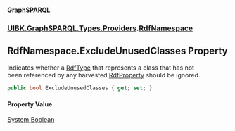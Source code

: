 #### [GraphSPARQL](./index.md 'index')
### [UIBK.GraphSPARQL.Types.Providers](./UIBK-GraphSPARQL-Types-Providers.md 'UIBK.GraphSPARQL.Types.Providers').[RdfNamespace](./UIBK-GraphSPARQL-Types-Providers-RdfNamespace.md 'UIBK.GraphSPARQL.Types.Providers.RdfNamespace')
## RdfNamespace.ExcludeUnusedClasses Property
Indicates whether a [RdfType](./UIBK-GraphSPARQL-Types-Providers-RdfType.md 'UIBK.GraphSPARQL.Types.Providers.RdfType') that represents a class that has not  
been referenced by any harvested [RdfProperty](./UIBK-GraphSPARQL-Types-Providers-RdfProperty.md 'UIBK.GraphSPARQL.Types.Providers.RdfProperty') should be ignored.  
```csharp
public bool ExcludeUnusedClasses { get; set; }
```
#### Property Value
[System.Boolean](https://docs.microsoft.com/en-us/dotnet/api/System.Boolean 'System.Boolean')  
